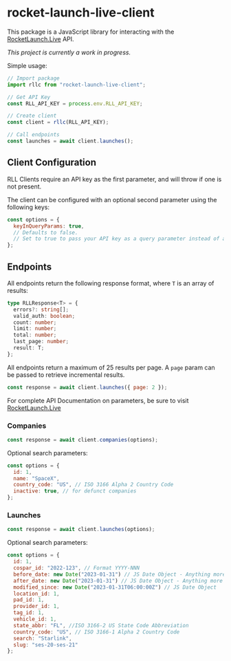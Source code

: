 # rocket-launch-live-client

This package is a JavaScript library for interacting with the [RocketLaunch.Live](https://www.rocketlaunch.live) API.

_This project is currently a work in progress._

Simple usage:

```js
// Import package
import rllc from "rocket-launch-live-client";

// Get API Key
const RLL_API_KEY = process.env.RLL_API_KEY;

// Create client
const client = rllc(RLL_API_KEY);

// Call endpoints
const launches = await client.launches();
```

## Client Configuration

RLL Clients require an API key as the first parameter, and will throw if one is not present.

The client can be configured with an optional second parameter using the following keys:

```js
const options = {
  keyInQueryParams: true,
  // Defaults to false.
  // Set to true to pass your API key as a query parameter instead of an authorization header (not recommended)
};
```

## Endpoints

All endpoints return the following response format, where `T` is an array of results:

```ts
type RLLResponse<T> = {
  errors?: string[];
  valid_auth: boolean;
  count: number;
  limit: number;
  total: number;
  last_page: number;
  result: T;
};
```

All endpoints return a maximum of 25 results per page. A `page` param can be passed to retrieve incremental results.

```js
const response = await client.launches({ page: 2 });
```

For complete API Documentation on parameters, be sure to visit [RocketLaunch.Live](https://www.rocketlaunch.live/api)

### Companies

```js
const response = await client.companies(options);
```

Optional search parameters:

```js
const options = {
  id: 1,
  name: "SpaceX",
  country_code: "US", // ISO 3166 Alpha 2 Country Code
  inactive: true, // for defunct companies
};
```

### Launches

```js
const response = await client.launches(options);
```

Optional search parameters:

```js
const options = {
  id: 1,
  cospar_id: "2022-123", // Format YYYY-NNN
  before_date: new Date("2023-01-31") // JS Date Object - Anything more precise than day is ignored
  after_date: new Date("2023-01-31") // JS Date Object - Anything more precise than day is ignored
  modified_since: new Date("2023-01-31T06:00:00Z") // JS Date Object
  location_id: 1,
  pad_id: 1,
  provider_id: 1,
  tag_id: 1,
  vehicle_id: 1,
  state_abbr: "FL", //ISO 3166-2 US State Code Abbreviation
  country_code: "US", // ISO 3166-1 Alpha 2 Country Code
  search: "Starlink",
  slug: "ses-20-ses-21"
};
```

